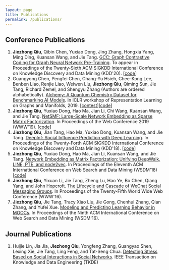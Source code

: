 ```yaml
---
layout: page
title: Publications
permalink: /publications/
---
```


## Conference Publications

1.  **Jiezhong Qiu**, Qibin Chen, Yuxiao Dong, Jing Zhang, Hongxia Yang, Ming Ding, Kuansan Wang, and Jie Tang. [GCC: Graph Contrastive Coding for Graph Neural Network Pre-Training](http://www.jiezhongqiu.com). To appear in Proceedings of the Twenty-Sixth ACM SIGKDD International Conference on Knowledge Discovery and Data Mining (KDD'20). [[code](https://github.com/THUDM/GCC)]
1.  Guangyong Chen, Pengfei Chen, Chang-Yu Hsieh, Chee-Kong Lee, Benben Liao, Renjie Liao, Weiwen Liu, **Jiezhong Qiu**, Qiming Sun, Jie Tang, Richard Zemel, and Shengyu Zhang (Authors are ordered alphabetically). [Alchemy: A Quantum Chemistry Dataset for Benchmarking AI Models](https://arxiv.org/abs/1906.09427). In ICLR workshop of Representation Learning on Graphs and Manifolds, 2019. [[contest](https://alchemy.tencent.com)][[code](https://github.com/tencent-alchemy/Alchemy)]
1.	**Jiezhong Qiu**, Yuxiao Dong, Hao Ma, Jian Li, Chi Wang, Kuansan Wang, and Jie Tang. [NetSMF: Large-Scale Network Embedding as Sparse Matrix Factorization](https://arxiv.org/abs/1906.11156). In Proceedings of the Web Conference 2019 (WWW'19). [[code](https://github.com/xptree/NetSMF)]
1.  **Jiezhong Qiu**, Jian Tang, Hao Ma, Yuxiao Dong, Kuansan Wang, and Jie Tang. [DeepInf: Social Influence Prediction with Deep Learning](https://arxiv.org/abs/1807.05560). In Proceedings of the Twenty-Forth ACM SIGKDD International Conference on Knowledge Discovery and Data Mining (KDD'18). [[code](https://github.com/xptree/DeepInf)]
1.  **Jiezhong Qiu**, Yuxiao Dong, Hao Ma, Jian Li, Kuansan Wang, and Jie Tang. [Network Embedding as Matrix Factorization: Unifying DeepWalk, LINE, PTE, and node2vec](https://arxiv.org/abs/1710.02971). In Proceedings of the Eleventh ACM International Conference on Web Search and Data Mining (WSDM'18) [[code](https://github.com/xptree/NetMF)]
1.  **Jiezhong Qiu**, Yixuan Li, Jie Tang, Zheng Lu, Hao Ye, Bo Chen, Qiang Yang, and John Hopcroft. [The Lifecycle and Cascade of WeChat Social Messaging Groups](https://arxiv.org/abs/1512.07831). In Proceedings of the Twenty-Fifth World Wide Web Conference (WWW'16).
1.  **Jiezhong Qiu**, Jie Tang, Tracy Xiao Liu, Jie Gong, Chenhui Zhang, Qian Zhang, and Yufei Xue. [Modeling and Predicting Learning Behavior in MOOCs](http://keg.cs.tsinghua.edu.cn/jietang/publications/WSDM16-Qiu-et-al-Modeling-Behavior-in-MOOCs.pdf). In Proceedings of the Ninth ACM International Conference on Web Search and Data Mining (WSDM'16).

## Journal Publications

1.  Huijie Lin, Jia Jia, **Jiezhong Qiu**, Yongfeng Zhang, Guangyao Shen, Lexing Xie, Jie Tang, Ling Feng, and Tat-Seng Chua. [Detecting Stress Based on Social Interactions in Social Networks](http://keg.cs.tsinghua.edu.cn/jietang/publications/TKDE17-Lin-et-al-stress_detection.pdf). IEEE Transaction on Knowledge and Data Engineering (TKDE)
